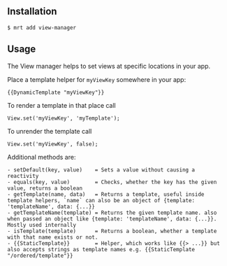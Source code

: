Installation
-----------

    $ mrt add view-manager

Usage
-----


The View manager helps to set views at specific locations in your app.


Place a template helper for `myViewKey` somewhere in your app:

    {{DynamicTemplate "myViewKey"}}

To render a template in that place call

    View.set('myViewKey', 'myTemplate');

To unrender the template call

    View.set('myViewKey', false);


Additional methods are:

    - setDefault(key, value)    = Sets a value without causing a reactivity
    - equals(key, value)        = Checks, whether the key has the given value, returns a boolean
    - getTemplate(name, data)   = Returns a template, useful inside template helpers, `name` can also be an object of {template: 'templateName', data: {...}}
    - getTemplateName(template) = Returns the given template name. also when passed an object like {template: 'templateName', data: {...}}. Mostly used internally
    - isTemplate(template)      = Returns a boolean, whether a template with that name exists or not.
    - {{StaticTemplate}}        = Helper, which works like {{> ...}} but also accepts strings as template names e.g. {{StaticTemplate "/ordered/template"}}